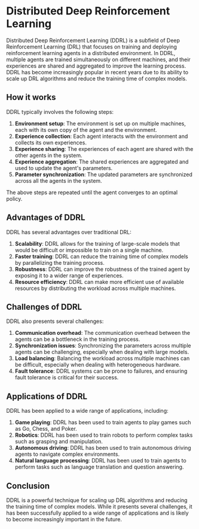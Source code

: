 # Distributed Deep Reinforcement Learning

Distributed Deep Reinforcement Learning (DDRL) is a subfield of Deep Reinforcement Learning (DRL) that focuses on training and deploying reinforcement learning agents in a distributed environment. In DDRL, multiple agents are trained simultaneously on different machines, and their experiences are shared and aggregated to improve the learning process. DDRL has become increasingly popular in recent years due to its ability to scale up DRL algorithms and reduce the training time of complex models.

## How it works

DDRL typically involves the following steps:

1. **Environment setup**: The environment is set up on multiple machines, each with its own copy of the agent and the environment.
2. **Experience collection**: Each agent interacts with the environment and collects its own experiences.
3. **Experience sharing**: The experiences of each agent are shared with the other agents in the system.
4. **Experience aggregation**: The shared experiences are aggregated and used to update the agent's parameters.
5. **Parameter synchronization**: The updated parameters are synchronized across all the agents in the system.

The above steps are repeated until the agent converges to an optimal policy.

## Advantages of DDRL

DDRL has several advantages over traditional DRL:

1. **Scalability**: DDRL allows for the training of large-scale models that would be difficult or impossible to train on a single machine.
2. **Faster training**: DDRL can reduce the training time of complex models by parallelizing the training process.
3. **Robustness**: DDRL can improve the robustness of the trained agent by exposing it to a wider range of experiences.
4. **Resource efficiency**: DDRL can make more efficient use of available resources by distributing the workload across multiple machines.

## Challenges of DDRL

DDRL also presents several challenges:

1. **Communication overhead**: The communication overhead between the agents can be a bottleneck in the training process.
2. **Synchronization issues**: Synchronizing the parameters across multiple agents can be challenging, especially when dealing with large models.
3. **Load balancing**: Balancing the workload across multiple machines can be difficult, especially when dealing with heterogeneous hardware.
4. **Fault tolerance**: DDRL systems can be prone to failures, and ensuring fault tolerance is critical for their success.

## Applications of DDRL

DDRL has been applied to a wide range of applications, including:

1. **Game playing**: DDRL has been used to train agents to play games such as Go, Chess, and Poker.
2. **Robotics**: DDRL has been used to train robots to perform complex tasks such as grasping and manipulation.
3. **Autonomous driving**: DDRL has been used to train autonomous driving agents to navigate complex environments.
4. **Natural language processing**: DDRL has been used to train agents to perform tasks such as language translation and question answering.

## Conclusion

DDRL is a powerful technique for scaling up DRL algorithms and reducing the training time of complex models. While it presents several challenges, it has been successfully applied to a wide range of applications and is likely to become increasingly important in the future.
